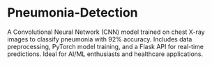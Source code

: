 # Pneumonia-Detection
A Convolutional Neural Network (CNN) model trained on chest X-ray images to classify pneumonia with 92% accuracy. Includes data preprocessing, PyTorch model training, and a Flask API for real-time predictions. Ideal for AI/ML enthusiasts and healthcare applications.
